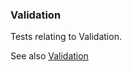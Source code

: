 ### Validation

Tests relating to Validation.

See also [Validation](https://github.com/abstractfactory/publish/wiki/validation)